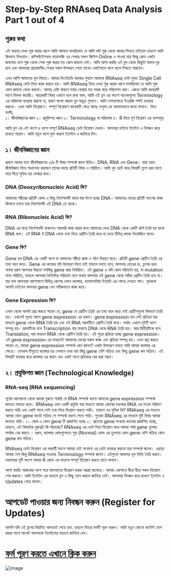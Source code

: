 # Step-by-Step RNAseq Data Analysis Part 1 out of 4
## শুরুর কথা 
এই অধ্যায় লেখা শুরু করার আগে আমি আসলে ভাবছিলাম যে আমি যদি শুরু থেকে আবার শিখতে চাইতাম তাহলে আমি কিভাবে শিখতাম। কম্পিউটেশনাল বায়োলজি এর শেখার সকল জিনিশ Online এ পাওয়া যায় কিন্তু কোন একটা জায়গায় এসে শুরু থেকে শেখা শুরু করার মত কোন জায়গা নেই। আমি আশা করছি এই ব্লগ থেকে কিছুটা অভাব দূর হবে এবং আপনারা প্রয়োজনীয় শেখার সকল উপকরণ পেয়ে যাবেন একইসাথে ধাপে ধাপে শিখতে পারবেন। 

এখন আসি আমাদের মূল বিষয়ে। আমার পিএইচডি কাজের সুবাদে আমাকে RNAseq ডেটা মূলত Single Cell RNAseq ডেটা নিয়ে কাজ করতে হয়। আমি RNAseq নিয়ে লেখা শুরু করার আগে ভাবছিলাম যে আমি শুরু কোন জায়গা থেকে করবো। আমার চেষ্টা থাকবে সবার বোঝার মত সহজ করে পরিবেশন করা। এজন্য আমি কয়েকটি ভাগে বিভক্ত করেছি। আরেকটি বিষয় এখানে বলে রাখা ভাল, আমি এই ব্লগ এর অংশে অনেকগুলো Terminology এর পরিভাষা ব্যবহার করবো না, কারণ বাংলা করলে খুব অদ্ভুত শুনাবে। আমি সেসবক্ষেত্রে ইংরেজি শব্দই ব্যবহার করবো। এখন আসি বিশ্লেষণে। সম্পূর্ণ বিশ্লেষণে কয়েকটি ক্ষেত্র আছে যেগুলা কে আলাদাভাবে জানা লাগবে। নিচে বলছি,   
১।  জীববিজ্ঞানের জ্ঞান 
২। প্রযুক্তিগত জ্ঞান 
৩। Terminology বা পরিভাষা
৪। R দিয়ে পূর্ণ বিশ্লেষণ এর ধাপসমূহ 

আমি ব্লগ এর এই অংশে ৪ ধাপে সম্পূর্ণ RNAseq ডেটা বিশ্লেষণ দেখাব। আপনারা চাইলে ইমেইল এ নিবন্ধন করে রাখতে পারেন। আমি নতুন অংশ যুক্ত করলে ইমেইল এ জানিয়ে দিব। 

## ১।  জীববিজ্ঞানের জ্ঞান 
প্রথমে আমার মতে জীববিজ্ঞানের ৩/৪ টি বিষয় সম্পর্কে জানা উচিত। DNA, RNA এবং Gene। যারা হয়ত জীববিজ্ঞান নিয়ে পড়ালেখা করছেন তাদের কাছে প্রতিটি বিষয় এ পরিচিত। আমি খুব ছোট করে বিষয়টি তুলে ধরব যাতে পরে গিয়ে সুবিধা হয় বোঝার জন্য। 
### DNA (Deoxyribonucleic Acid) কি?
আমাদের শরীরের প্রতিটি কোষ এ কিছু নির্দেশাবলী থাকে যার উৎস হচ্ছে DNA। আমাদের দেহের প্রতিটি অংশের কাজ কিভাবে চলবে তার নির্দেশাবলী এই DNA তে থাকে। 
### RNA (Ribonucleic Acid) কি? 
DNA এর মধ্যে নির্দেশাবলী থাকলেও সরাসরি কাজ করার জন্য আমাদের দেহে DNA থেকে একটি কপি তৈরি হয় যাকে RNA বলে। এই RNA ই DNA থেকে তথ্য নিয়ে প্রোটিন তৈরি করে যা দেহে বিভিন্ন কাজে নিয়োজিত থাকে।
### Gene কি? 
Gene হল DNA এর একটি অংশ যা আমাদের শরীরে কাজ ও গঠন নিয়ন্ত্রণ করে। প্রতিটি gene প্রোটিন তৈরি এর তথ্য বহন করে। Gene এর কাজের যদি উদাহরণ দিতে চাই তাহলে বলতে হবে, আপনার চোখের রং, চুলের ধরন অথবা ধরুন আপনার উচ্চতা সবকিছু gene দ্বারা নির্ধারিত। এই gene এ যদি কোন পরিবর্তন হয়, যা mutation নামে পরিচিত, তাহলে আপনার বৈশিষ্ট্যের পরিবর্তন হবে অথবা আপনার ওই gene থেকে সঠিক প্রোটিন তৈরি হবে না। যার ফল আপনারা আশেপাশে বিভিন্ন রোগের যেমন ক্যান্সার, থ্যালাসেমিয়া ইত্যাদি এর ক্ষেত্রে দেখতে পান। মূলকথা আপনি চাইবেন আপনার gene যেন সঠিকভাবে কাজ করে। 
### Gene Expression কি? 
এখান থেকে আপনি প্রশ্ন করতে পারেন যে, gene যে প্রোটিন তৈরি এর তথ্য বহন করে সেই প্রোটিনগুলো কিভাবে তৈরি হয়। এখানেই মূলত আসে gene expression এর ধারণা। gene expression হল সেই প্রক্রিয়া যার মাধ্যমে gene থেকে RNA তৈরি হয় এবং ওই RNA পরবর্তীতে প্রোটিন তৈরি করে। অর্থাৎ এখানে দুইটি ধাপে সম্পন্ন হয়। প্রথমটিকে বলে Transcription যার মাধ্যমে DNA থেকে RNA তৈরি হয়। আর দ্বিতীয়টিকে বলে Translation, যার মাধ্যমে RNA থেকে প্রোটিন তৈরি হয়। এই পুরো প্রক্রিয়া হচ্ছে gene expression। এই gene expression এর মাধ্যমেই আমাদের দেহের সকল কাজ এবং প্রক্রিয়া সম্পন্ন হয়।
এখন প্রশ্ন করতে পারেন যে, আমরা gene expression সম্পর্কে কেন জানব? একটা উদাহরণ বলতে পারি আমরা ক্যান্সার এর ক্ষেত্রে। যেসকল টিস্যুতে ক্যান্সার হয় সেখানে দেখা যায় কিছু gene বেশি সক্রিয় এবং কিছু gene কম সক্রিয়। এই বিষয়টি ব্যবহার করে ক্যান্সার এর কারণ এবং একই সাথে প্রতিকার বের করা সম্ভব। 

## ২। প্রযুক্তিগত জ্ঞান (Technological Knowledge)

### RNA-seq (RNA sequencing)
পূর্বের আলোচনা থেকে আমরা বুঝতে পারছি যে RNA সম্পর্কে ধারণা আমদের gene expression সম্পর্কে জানতে সাহায্য করে। RNAseq এমন একটি প্রযুক্তি যার মাধ্যমে আমরা কোষের মধ্যকার RNA এর সংখ্যা পরিমাণ করতে পারি এবং একই সাথে সেই তথ্য নিয়ে বিশ্লেষণ করতে পারি। তাহলে এর সুবিধা কি? RNAseq এর মাধ্যমে আমরা কোন gene কতটা সক্রিয় সে সম্পর্কে ধারণা পেতে পারি। সুতরাং RNAseq এর মাধ্যমে দুটি বিষয় আমরা জানতে পারি। 
১। কোষ এ কোন gene টি প্রকাশিত হচ্ছে 
২। প্রত্যেক gene সংখ্যায় কতবার প্রকাশিত হচ্ছে, 
তাহলে, এই বিষয়টার গুরুত্বটা কি দাঁড়াচ্ছে? RNAseq এর ডেটা নিয়ে বিশ্লেষণ করে আমরা পারি gene গুলোর পার্থক্য বের করতে । ধরুন, ক্যান্সার কোষগুলোতে সুস্থ (Normal) কোষ এর তুলনায় কোন gene বেশি সক্রিয় কোন gene কম সক্রিয়। 

RNAseq ডেটা বিশ্লেষণ এর পরবর্তী অংশে আমরা যেই গবেষণা এর ডেটা ব্যবহার করবো তার সম্পর্কে জানব। এছাড়া আমরা বেশ কিছু RNAseq সংক্রান্ত Terminology সম্পর্কে জানব। এইগুলো আমদের মূল ভিত্তি তৈরি করবে। তারপরের দুটি অংশে আমরা R কোড এর মাধ্যমে সম্পূর্ণ বিশ্লেষণ করতে হাতে কলমে। 

আশা করছি আজকের অংশ পরে আপনাদের বিশ্লেষণ করার আগ্রহ জমেছে। আমরা একসাথে ধীরে ধীরে সকল বিশ্লেষণ শেষ করবো। আমি ইমেইল এর মাধ্যমে ব্লগ এ কিছু যোগ করলে জানিয়ে দেই। আপনারা নিবন্ধন করে রাখলে ইমেইল এ Updates পেয়ে যাবেন। 

# আপডেট পাওয়ার জন্য নিবন্ধন করুন (Register for Updates)

আপনি যদি এই ব্লগের নিয়মিত আপডেট পেতে চান, তাহলে নিচের ফর্মটি পূরণ করুন। আমি নতুন কোনো কন্টেন্ট যোগ করার সাথে সাথেই আপনাকে ইমেইলের মাধ্যমে জানিয়ে দেব।

# [**ফর্ম পূরণ করতে এখানে ক্লিক করুন**](https://forms.gle/6qyRGiE7WSpLJ9SA9)
![image](https://github.com/user-attachments/assets/cf8dafde-9f55-4299-ae51-cae9bd281f91)
